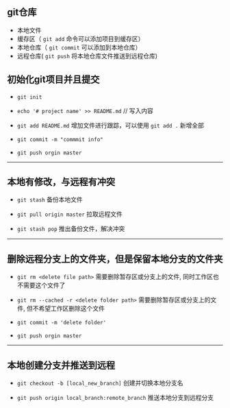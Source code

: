 ## git仓库

* 本地文件
* 缓存区（ `git add` 命令可以添加项目到缓存区）
* 本地仓库（ `git commit` 可以添加到本地仓库）
* 远程仓库( `git push` 将本地仓库文件推送到远程仓库)

## 初始化git项目并且提交

* `git init` 

* `echo '# project name' >> README.md` // 写入内容

* `git add README.md` 增加文件进行跟踪，可以使用 `git add .` 新增全部

* `git commit -m "commmit info"` 

* `git push orgin master` 

---

## 本地有修改，与远程有冲突

* `git stash` 备份本地文件

* `git pull origin master` 拉取远程文件

* `git stash pop` 推出备份文件，解决冲突

---

## 删除远程分支上的文件夹，但是保留本地分支的文件夹

* `git rm <delete file path>` 需要删除暂存区或分支上的文件, 同时工作区也不需要这个文件了

* `git rm --cached -r <delete folder path>` 需要删除暂存区或分支上的文件, 但不希望工作区删除这个文件

* `git commit -m 'delete folder'` 

* `git push orgin master` 

---

## 本地创建分支并推送到远程

* `git checkout -b [local_new_branch]` 创建并切换本地分支名

* `git push origin local_branch:remote_branch` 推送本地分支到远程分支

